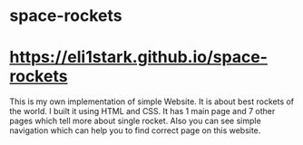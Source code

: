 # space-rockets
# https://eli1stark.github.io/space-rockets
This is my own implementation of simple Website. It is about best rockets of the world. I built it using HTML and CSS. It has 1 main page and 7 other pages which tell more about single rocket. Also you can see simple navigation which can help you to find correct page on this website.
